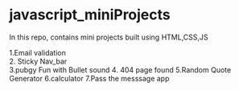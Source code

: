# javascript_miniProjects
In this repo, contains mini projects built using HTML,CSS,JS

1.Email validation   
2. Sticky Nav_bar  
3.pubgy Fun with Bullet sound
4. 404 page found
5.Random Quote Generator
6.calculator
7.Pass the messsage app
   
  
 
